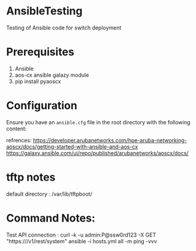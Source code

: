 # AnsibleTesting
Testing of Ansible code for switch deployment

# Prerequisites
1. Ansible
3. aos-cx ansible galazy module
4. pip install pyaoscx 

# Configuration
Ensure you have an `ansible.cfg` file in the root directory with the following content:

refrences:
https://developer.arubanetworks.com/hpe-aruba-networking-aoscx/docs/getting-started-with-ansible-and-aos-cx
https://galaxy.ansible.com/ui/repo/published/arubanetworks/aoscx/docs/


# tftp notes
default directory : /var/lib/tftpboot/

# Command Notes:
Test API connection : 
curl -k -u admin:P@ssw0rd123 -X GET "https://<switch-ip>/v1/rest/system"
ansible -i hosts.yml all -m ping -vvv